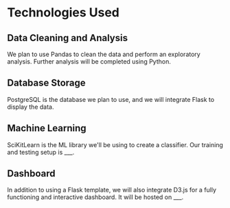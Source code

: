 # Technologies Used

## Data Cleaning and Analysis
We plan to use Pandas to clean the data and perform an exploratory analysis. Further analysis will be completed using Python.

## Database Storage
PostgreSQL is the database we plan to use, and we will integrate Flask to display the data.

## Machine Learning
SciKitLearn is the ML library we'll be using to create a classifier. Our training and testing setup is ___.

## Dashboard
In addition to using a Flask template, we will also integrate D3.js for a fully functioning and interactive dashboard. It will be hosted on ___.
